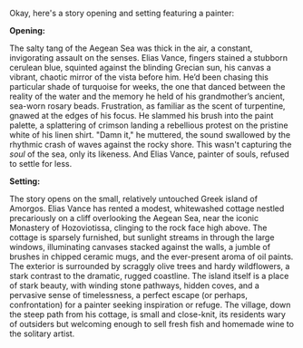 Okay, here's a story opening and setting featuring a painter:

**Opening:**

The salty tang of the Aegean Sea was thick in the air, a constant, invigorating assault on the senses. Elias Vance, fingers stained a stubborn cerulean blue, squinted against the blinding Grecian sun, his canvas a vibrant, chaotic mirror of the vista before him. He’d been chasing this particular shade of turquoise for weeks, the one that danced between the reality of the water and the memory he held of his grandmother’s ancient, sea-worn rosary beads. Frustration, as familiar as the scent of turpentine, gnawed at the edges of his focus. He slammed his brush into the paint palette, a splattering of crimson landing a rebellious protest on the pristine white of his linen shirt. "Damn it," he muttered, the sound swallowed by the rhythmic crash of waves against the rocky shore. This wasn't capturing the *soul* of the sea, only its likeness. And Elias Vance, painter of souls, refused to settle for less.

**Setting:**

The story opens on the small, relatively untouched Greek island of Amorgos. Elias Vance has rented a modest, whitewashed cottage nestled precariously on a cliff overlooking the Aegean Sea, near the iconic Monastery of Hozoviotissa, clinging to the rock face high above. The cottage is sparsely furnished, but sunlight streams in through the large windows, illuminating canvases stacked against the walls, a jumble of brushes in chipped ceramic mugs, and the ever-present aroma of oil paints. The exterior is surrounded by scraggly olive trees and hardy wildflowers, a stark contrast to the dramatic, rugged coastline. The island itself is a place of stark beauty, with winding stone pathways, hidden coves, and a pervasive sense of timelessness, a perfect escape (or perhaps, confrontation) for a painter seeking inspiration or refuge. The village, down the steep path from his cottage, is small and close-knit, its residents wary of outsiders but welcoming enough to sell fresh fish and homemade wine to the solitary artist.
